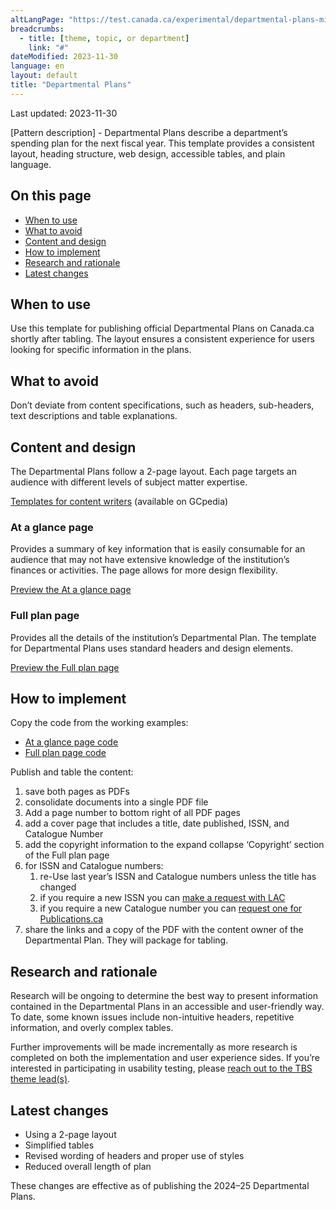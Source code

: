 ```yaml
---
altLangPage: "https://test.canada.ca/experimental/departmental-plans-ministeriels/pm-modele-de-contenu.html"
breadcrumbs:
  - title: [theme, topic, or department]
    link: "#"
dateModified: 2023-11-30
language: en
layout: default
title: "Departmental Plans"
---
```


<link rel="stylesheet" type="text/css" href="departmental-plans-ministeriels/css/theme.min.css" />
<div class="mwsgeneric-base-html parbase section">
  <p>Last updated: 2023-11-30</p>
  <p>[Pattern description] - Departmental Plans describe a department&rsquo;s spending plan for the next fiscal year. This template provides a consistent layout, heading structure, web design, accessible tables, and plain language.</p>
  <section>
    <h2>On this page</h2>
    <ul>
      <li><a href="#toc01">When to use </a></li>
      <li><a href="#toc02">What to avoid </a></li>
      <li><a href="#toc03">Content and design </a></li>
      <li><a href="#toc04">How to implement </a></li>
      <li><a href="#toc05">Research and rationale</a></li>
      <li><a href="#toc06">Latest changes </a></li>
    </ul>
  </section>
  <section>
    <h2 id="toc01">When to use </h2>
    <p>Use this template for publishing official Departmental Plans on Canada.ca shortly after tabling. The layout ensures a consistent experience for users looking for specific information in the plans.</p>
</section>
  <section>
    <h2 id="toc02">What to avoid </h2>
    <p>Don&rsquo;t deviate from content specifications, such as headers, sub-headers, text descriptions and table explanations. </p>
</section>
  <section>
    <h2 id="toc03">Content and design</h2>
    <p>The Departmental Plans follow a 2-page layout. Each page targets an audience with different levels of subject matter expertise. </p>
    <p><a class="btn btn-primary btn-lg" href="https://www.gcpedia.gc.ca/wiki/Part_III_Estimates_Portal#2024-25_Departmental_Plan">Templates for content writers</a> (available on GCpedia)</p>
<section>
      <h3>At a glance page</h3>
      <p>Provides a summary of key information that is easily consumable for an audience that may not have extensive knowledge of the institution&rsquo;s finances or activities. The page allows for more design flexibility. </p>
<p><a class="btn btn-default" href="https://test.canada.ca/experimental/departmental-plans-ministeriels/dp-at-glance.html" role="button">Preview the At a glance page</a></p>
    </section>
    <section>
      <h3>Full plan page</h3>
      <p>Provides all the details of the institution&rsquo;s Departmental Plan. The template for Departmental Plans uses standard headers and design elements.</p>
<p><a class="btn btn-default" href="https://test.canada.ca/experimental/departmental-plans-ministeriels/dp-full-page.html" role="button">Preview the Full plan page</a></p>
    </section>
  </section>
  <section>
    <h2 id="toc04">How to implement</h2>
    <p>Copy the code from the working examples:</p>
    <ul>
      <li><a href="https://github.com/gc-proto/experimental/blob/master/departmental-plans-ministeriels/dp-at-glance.md">At a glance page code</a></li>
      <li><a href="https://github.com/gc-proto/experimental/blob/master/departmental-plans-ministeriels/dp-full-page.md">Full plan page code</a></li>
    </ul>
    <p>Publish and table the content:</p>
    <ol>
      <li>save  both pages as PDFs </li>
      <li>consolidate  documents into a single PDF file</li>
      <li>Add  a page number to bottom right of all PDF pages </li>
      <li>add  a cover page that includes a title, date published, ISSN, and Catalogue Number</li>
      <li>add  the copyright information to the expand collapse  &lsquo;Copyright&rsquo; section of the Full plan page </li>
      <li>for  ISSN and Catalogue numbers:
      <ol class="lst-lwr-rmn">
        <li>re-Use  last year&rsquo;s ISSN and Catalogue numbers unless the title has changed</li>
        <li>if  you require a new ISSN you can <a href="https://issn.bac-lac.canada.ca/eng/requests/publication">make a request with LAC</a></li>
        <li>if  you require a new Catalogue number you can <a href="https://publications.gc.ca/site/eng/isbn/apply.html?execution=e1s1">request one for  Publications.ca</a></li>
      </ol></li>
        <li>share the  links and a copy of the PDF with the content owner of the Departmental Plan.  They will package for tabling.</li>
    </ol>
  </section>
  <section>
    <h2 id="toc05">Research and rationale</h2>
    <p>Research will be ongoing to determine the best way to present information contained in the Departmental Plans in an accessible and user-friendly way. To date, some known issues include non-intuitive headers, repetitive information, and overly complex tables.</p>
    <p>Further improvements will be made incrementally as more research is completed on both the implementation and user experience sides. If you&rsquo;re interested in participating in usability testing, please <a href="mailto:DAS.SCN@tbs-sct.gc.ca">reach out to the TBS theme lead(s)</a>.</p>
  </section>
  <section>
    <h2 id="toc06">Latest changes</h2>
    <ul>
      <li>Using a 2-page layout</li>
      <li>Simplified tables</li>
      <li>Revised wording of headers and proper use of styles</li>
      <li>Reduced overall length of plan</li>
    </ul>
    <p>These changes are effective as of publishing the 2024–25 Departmental Plans.</p>
  </section>
</div>

